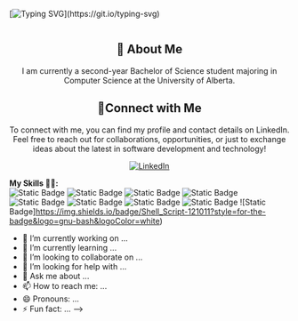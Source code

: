 [![Typing SVG](https://readme-typing-svg.demolab.com?font=Fira+Code&weight=600&size=40&duration=2000&pause=100&color=000000&center=true&vCenter=true&width=1500&height=60&lines=Hey...;I'm+Leyla+Gurbanova...;Welcome+to+My+GitHub+Account+%F0%9F%98%84!)](https://git.io/typing-svg)

<div align="center">
    <p>
        <img src="https://i.giphy.com/media/v1.Y2lkPTc5MGI3NjExb25rNnNlNHp3Yml2ZnV6MXBvc284ZDBjMzZzajYzc3U1eGU4cnNlYSZlcD12MV9pbnRlcm5hbF9naWZfYnlfaWQmY3Q9Zw/137EaR4vAOCn1S/giphy.gif" alt="" />
    </p>
</div>

<div align="center">
    <h2>🚀 About Me</h2>
    <p>I am currently a second-year Bachelor of Science student majoring in Computer Science at the University of Alberta.</p>
</div>

<div align="center">
    <h2>🚀Connect with Me</h2>
    <p>To connect with me, you can find my profile and contact details on LinkedIn. Feel free to reach out for collaborations, opportunities, or just to exchange ideas about the latest in software development and technology!</p>
</div>
<div align="center">
    <a href="www.linkedin.com/in/leyla-gurbanova-3a52112b9/">
        <img src="https://img.shields.io/badge/LinkedIn-0077B5?style=for-the-badge&logo=linkedin&logoColor=white" alt="LinkedIn"/>
    </a>
</div>

**My Skills 👩‍💻:**
<br>
![Static Badge](https://img.shields.io/badge/Python-3776AB?style=for-the-badge&logo=python&logoColor=white)
![Static Badge](https://img.shields.io/badge/C-00599C?style=for-the-badge&logo=c&logoColor=white)
![Static Badge](https://img.shields.io/badge/R-276DC3?style=for-the-badge&logo=r&logoColor=white)
![Static Badge](https://img.shields.io/badge/Amazon_AWS-232F3E?style=for-the-badge&logo=amazon-aws&logoColor=white)
![Static Badge](https://img.shields.io/badge/NumPy-blue?style=for-the-badge&logo=numpy&logoColor=white)
![Static Badge](https://img.shields.io/badge/Pandas-purple?style=for-the-badge&logo=Pandas&logoColor=white)
![Static Badge](https://img.shields.io/badge/scikit--learn-orange?style=for-the-badge&logo=scikit-learn&logoColor=white)
![Static Badge](https://img.shields.io/badge/SPSS-blue?style=for-the-badge&logo=SPSS&logoColor=white)
![Static Badge]https://img.shields.io/badge/Shell_Script-121011?style=for-the-badge&logo=gnu-bash&logoColor=white)










- 🔭 I’m currently working on ...
- 🌱 I’m currently learning ...
- 👯 I’m looking to collaborate on ...
- 🤔 I’m looking for help with ...
- 💬 Ask me about ...
- 📫 How to reach me: ...
- 😄 Pronouns: ...
- ⚡ Fun fact: ...
-->
